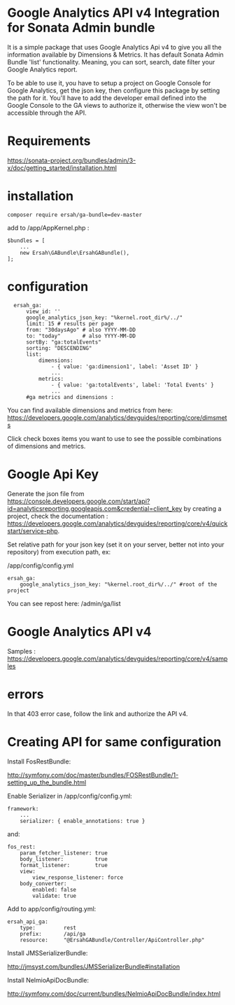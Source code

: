 Google Analytics API v4 Integration for Sonata Admin bundle
======================================

It is a simple package that uses Google Analytics Api v4 to give you all the information available by Dimensions & Metrics. It has default Sonata Admin Bundle 'list' functionality. Meaning, you can sort, search, date filter your Google Analytics report.
   
To be able to use it, you have to setup a project on Google Console for Google Analytics, get the json key, then configure this package by setting the path for it. You'll have to add the developer email defined into the Google Console to the GA views to authorize it, otherwise the view won't be accessible through the API.
  
  # Requirements
  
  https://sonata-project.org/bundles/admin/3-x/doc/getting_started/installation.html
  
  # installation

    composer require ersah/ga-bundle=dev-master

add to /app/AppKernel.php :

    $bundles = [
        ...
        new Ersah\GABundle\ErsahGABundle(),
    ];
    
  # configuration
  
      ersah_ga:
          view_id: ''
          google_analytics_json_key: "%kernel.root_dir%/../"
          limit: 15 # results per page
          from: "30daysAgo" # also YYYY-MM-DD
          to: "today"       # also YYYY-MM-DD
          sortBy: "ga:totalEvents" 
          sorting: "DESCENDING"
          list:
              dimensions:
                  - { value: 'ga:dimension1', label: 'Asset ID' } 
                  ...
              metrics:
                  - { value: 'ga:totalEvents', label: 'Total Events' }
                  ...
          #ga metrics and dimensions : 
 
 You can find available dimensions and metrics from here: 
 https://developers.google.com/analytics/devguides/reporting/core/dimsmets
 
Click check boxes items you want to use to see the possible combinations of dimensions and metrics.

  # Google Api Key
  
  Generate the json file from https://console.developers.google.com/start/api?id=analyticsreporting.googleapis.com&credential=client_key by creating a project, check the documentation : https://developers.google.com/analytics/devguides/reporting/core/v4/quickstart/service-php.
    
  Set relative path for your json key (set it on your server, better not into your repository) from execution path, ex:
  
  /app/config/config.yml
  
    ersah_ga:
        google_analytics_json_key: "%kernel.root_dir%/../" #root of the project
        
        
  You can see repost here: /admin/ga/list    
        
  # Google Analytics API v4
        
  Samples : https://developers.google.com/analytics/devguides/reporting/core/v4/samples

  # errors
        
  In that 403 error case, follow the link and authorize the API v4.
  
  # Creating API for same configuration
  
  Install FosRestBundle:
  
  http://symfony.com/doc/master/bundles/FOSRestBundle/1-setting_up_the_bundle.html
  
  Enable Serializer in /app/config/config.yml:
  
    framework:
        ...
        serializer: { enable_annotations: true }

  and: 
  
    fos_rest:
        param_fetcher_listener: true
        body_listener:          true
        format_listener:        true
        view:
            view_response_listener: force
        body_converter:
            enabled: false
            validate: true


  Add to app/config/routing.yml:
  
    ersah_api_ga:
        type:         rest
        prefix:       /api/ga
        resource:     "@ErsahGABundle/Controller/ApiController.php"



  Install JMSSerializerBundle:
  
  http://jmsyst.com/bundles/JMSSerializerBundle#installation
  
  Install NelmioApiDocBundle:
  
  http://symfony.com/doc/current/bundles/NelmioApiDocBundle/index.html
  
  
    